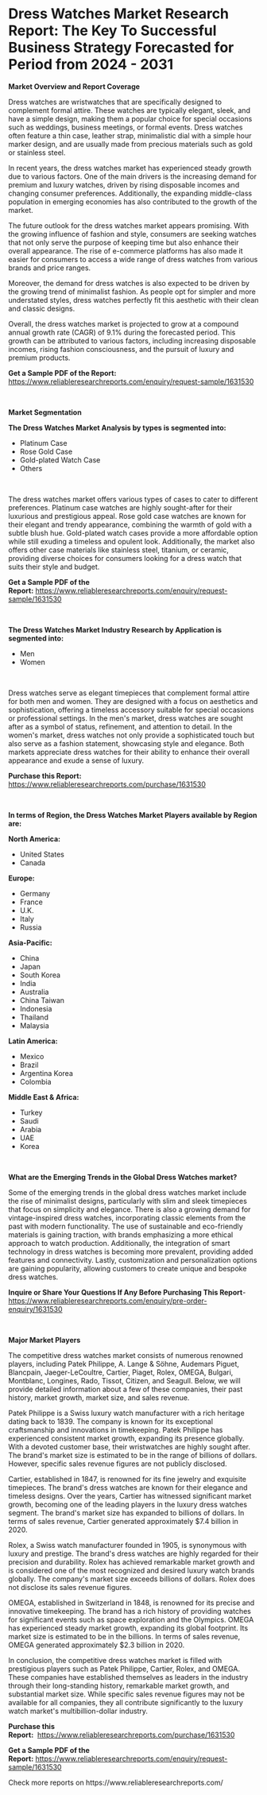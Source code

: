 <p><h1>Dress Watches Market Research Report: The Key To Successful Business Strategy Forecasted for Period from 2024 - 2031</h1></p><p><strong>Market Overview and Report Coverage</strong></p>
<p><p>Dress watches are wristwatches that are specifically designed to complement formal attire. These watches are typically elegant, sleek, and have a simple design, making them a popular choice for special occasions such as weddings, business meetings, or formal events. Dress watches often feature a thin case, leather strap, minimalistic dial with a simple hour marker design, and are usually made from precious materials such as gold or stainless steel.</p><p>In recent years, the dress watches market has experienced steady growth due to various factors. One of the main drivers is the increasing demand for premium and luxury watches, driven by rising disposable incomes and changing consumer preferences. Additionally, the expanding middle-class population in emerging economies has also contributed to the growth of the market.</p><p>The future outlook for the dress watches market appears promising. With the growing influence of fashion and style, consumers are seeking watches that not only serve the purpose of keeping time but also enhance their overall appearance. The rise of e-commerce platforms has also made it easier for consumers to access a wide range of dress watches from various brands and price ranges.</p><p>Moreover, the demand for dress watches is also expected to be driven by the growing trend of minimalist fashion. As people opt for simpler and more understated styles, dress watches perfectly fit this aesthetic with their clean and classic designs.</p><p>Overall, the dress watches market is projected to grow at a compound annual growth rate (CAGR) of 9.1% during the forecasted period. This growth can be attributed to various factors, including increasing disposable incomes, rising fashion consciousness, and the pursuit of luxury and premium products.</p></p>
<p><strong>Get a Sample PDF of the Report:</strong> <a href="https://www.reliableresearchreports.com/enquiry/request-sample/1631530">https://www.reliableresearchreports.com/enquiry/request-sample/1631530</a></p>
<p>&nbsp;</p>
<p><strong>Market Segmentation</strong></p>
<p><strong>The Dress Watches Market Analysis by types is segmented into:</strong></p>
<p><ul><li>Platinum Case</li><li>Rose Gold Case</li><li>Gold-plated Watch Case</li><li>Others</li></ul></p>
<p>&nbsp;</p>
<p><p>The dress watches market offers various types of cases to cater to different preferences. Platinum case watches are highly sought-after for their luxurious and prestigious appeal. Rose gold case watches are known for their elegant and trendy appearance, combining the warmth of gold with a subtle blush hue. Gold-plated watch cases provide a more affordable option while still exuding a timeless and opulent look. Additionally, the market also offers other case materials like stainless steel, titanium, or ceramic, providing diverse choices for consumers looking for a dress watch that suits their style and budget.</p></p>
<p><strong>Get a Sample PDF of the Report:</strong>&nbsp;<a href="https://www.reliableresearchreports.com/enquiry/request-sample/1631530">https://www.reliableresearchreports.com/enquiry/request-sample/1631530</a></p>
<p>&nbsp;</p>
<p><strong>The Dress Watches Market Industry Research by Application is segmented into:</strong></p>
<p><ul><li>Men</li><li>Women</li></ul></p>
<p>&nbsp;</p>
<p><p>Dress watches serve as elegant timepieces that complement formal attire for both men and women. They are designed with a focus on aesthetics and sophistication, offering a timeless accessory suitable for special occasions or professional settings. In the men's market, dress watches are sought after as a symbol of status, refinement, and attention to detail. In the women's market, dress watches not only provide a sophisticated touch but also serve as a fashion statement, showcasing style and elegance. Both markets appreciate dress watches for their ability to enhance their overall appearance and exude a sense of luxury.</p></p>
<p><strong>Purchase this Report:</strong>&nbsp; <a href="https://www.reliableresearchreports.com/purchase/1631530">https://www.reliableresearchreports.com/purchase/1631530</a></p>
<p>&nbsp;</p>
<p><strong>In terms of Region, the Dress Watches Market Players available by Region are:</strong></p>
<p>
    <p> <strong> North America: </strong>
        <ul>
            <li>United States</li>
            <li>Canada</li>
        </ul>
        </p> 
    <p> <strong> Europe: </strong>
        <ul>
            <li>Germany</li>
            <li>France</li>
            <li>U.K.</li>
            <li>Italy</li>
            <li>Russia</li>
        </ul>
        </p> 
    <p> <strong> Asia-Pacific: </strong>
        <ul>
            <li>China</li>
            <li>Japan</li>
            <li>South Korea</li>
            <li>India</li>
            <li>Australia</li>
            <li>China Taiwan</li>
            <li>Indonesia</li>
            <li>Thailand</li>
            <li>Malaysia</li>
        </ul>
        </p> 
    <p> <strong> Latin America: </strong>
        <ul>
            <li>Mexico</li>
            <li>Brazil</li>
            <li>Argentina Korea</li>
            <li>Colombia</li>
        </ul>
        </p> 
    <p> <strong> Middle East & Africa: </strong>
        <ul>
            <li>Turkey</li>
            <li>Saudi</li>
            <li>Arabia</li>
            <li>UAE</li>
            <li>Korea</li>
        </ul>
    </p>
    </p>
<p>&nbsp;</p>
<p><strong>What are the Emerging Trends in the Global Dress Watches market?</strong></p>
<p><p>Some of the emerging trends in the global dress watches market include the rise of minimalist designs, particularly with slim and sleek timepieces that focus on simplicity and elegance. There is also a growing demand for vintage-inspired dress watches, incorporating classic elements from the past with modern functionality. The use of sustainable and eco-friendly materials is gaining traction, with brands emphasizing a more ethical approach to watch production. Additionally, the integration of smart technology in dress watches is becoming more prevalent, providing added features and connectivity. Lastly, customization and personalization options are gaining popularity, allowing customers to create unique and bespoke dress watches.</p></p>
<p><strong>Inquire or Share Your Questions If Any Before Purchasing This Report</strong>- <a href="https://www.reliableresearchreports.com/enquiry/pre-order-enquiry/1631530">https://www.reliableresearchreports.com/enquiry/pre-order-enquiry/1631530</a></p>
<p>&nbsp;</p>
<p><strong>Major Market Players</strong></p>
<p><p>The competitive dress watches market consists of numerous renowned players, including Patek Philippe, A. Lange & Söhne, Audemars Piguet, Blancpain, Jaeger-LeCoultre, Cartier, Piaget, Rolex, OMEGA, Bulgari, Montblanc, Longines, Rado, Tissot, Citizen, and Seagull. Below, we will provide detailed information about a few of these companies, their past history, market growth, market size, and sales revenue.</p><p>Patek Philippe is a Swiss luxury watch manufacturer with a rich heritage dating back to 1839. The company is known for its exceptional craftsmanship and innovations in timekeeping. Patek Philippe has experienced consistent market growth, expanding its presence globally. With a devoted customer base, their wristwatches are highly sought after. The brand's market size is estimated to be in the range of billions of dollars. However, specific sales revenue figures are not publicly disclosed.</p><p>Cartier, established in 1847, is renowned for its fine jewelry and exquisite timepieces. The brand's dress watches are known for their elegance and timeless designs. Over the years, Cartier has witnessed significant market growth, becoming one of the leading players in the luxury dress watches segment. The brand's market size has expanded to billions of dollars. In terms of sales revenue, Cartier generated approximately $7.4 billion in 2020.</p><p>Rolex, a Swiss watch manufacturer founded in 1905, is synonymous with luxury and prestige. The brand's dress watches are highly regarded for their precision and durability. Rolex has achieved remarkable market growth and is considered one of the most recognized and desired luxury watch brands globally. The company's market size exceeds billions of dollars. Rolex does not disclose its sales revenue figures.</p><p>OMEGA, established in Switzerland in 1848, is renowned for its precise and innovative timekeeping. The brand has a rich history of providing watches for significant events such as space exploration and the Olympics. OMEGA has experienced steady market growth, expanding its global footprint. Its market size is estimated to be in the billions. In terms of sales revenue, OMEGA generated approximately $2.3 billion in 2020.</p><p>In conclusion, the competitive dress watches market is filled with prestigious players such as Patek Philippe, Cartier, Rolex, and OMEGA. These companies have established themselves as leaders in the industry through their long-standing history, remarkable market growth, and substantial market size. While specific sales revenue figures may not be available for all companies, they all contribute significantly to the luxury watch market's multibillion-dollar industry.</p></p>
<p><strong>Purchase this Report:</strong>&nbsp;&nbsp;<a href="https://www.reliableresearchreports.com/purchase/1631530">https://www.reliableresearchreports.com/purchase/1631530</a></p>
<p></p>
<p><strong>Get a Sample PDF of the Report:</strong>&nbsp;<a href="https://www.reliableresearchreports.com/enquiry/request-sample/1631530">https://www.reliableresearchreports.com/enquiry/request-sample/1631530</a></p>
<p>Check more reports on https://www.reliableresearchreports.com/</p>